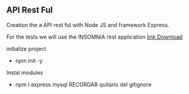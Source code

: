 ## API Rest Ful

Creation the a API rest ful with Node JS and framework Express.

For the tests we will use the INSOMNIA rest application [link Download](https://insomnia.rest/download)

initialize project
- npm init -y

Instal modules
- npm i express mysql
RECORDAR quitarlo del gitignore